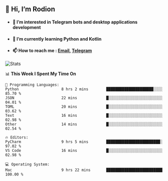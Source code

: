 ## 👋 Hi, I’m Rodion
- #### 👀 I’m interested in Telegram bots and desktop applications development
- #### 🌱 I’m currently learning Python and Kotlin
- #### 📫 How to reach me : [Email](mailto:me@lavn.ml), [Telegram](https://t.me/rodion_gudz)

![Stats](https://github-readme-stats.vercel.app/api?username=rodion-gudz&show_icons=true&theme=github_dark&hide_border=true&hide=issues&count_private=true&layout=compact)


<!--START_SECTION:waka-->
📊 **This Week I Spent My Time On** 

```text
💬 Programming Languages: 
Python                   8 hrs 2 mins        █████████████████████░░░░   85.70 % 
JSON                     22 mins             █░░░░░░░░░░░░░░░░░░░░░░░░   04.01 % 
TOML                     20 mins             █░░░░░░░░░░░░░░░░░░░░░░░░   03.62 % 
Text                     16 mins             █░░░░░░░░░░░░░░░░░░░░░░░░   02.98 % 
Other                    14 mins             █░░░░░░░░░░░░░░░░░░░░░░░░   02.54 % 

🔥 Editors: 
PyCharm                  9 hrs 5 mins        ████████████████████████░   97.02 % 
VS Code                  16 mins             █░░░░░░░░░░░░░░░░░░░░░░░░   02.98 % 

💻 Operating System: 
Mac                      9 hrs 22 mins       █████████████████████████   100.00 % 
```


<!--END_SECTION:waka-->
